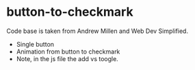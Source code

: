 # button-to-checkmark
Code base is taken from Andrew Millen and Web Dev Simplified.
- Single button
- Animation from button to checkmark 
- Note, in the js file the add vs toogle.
